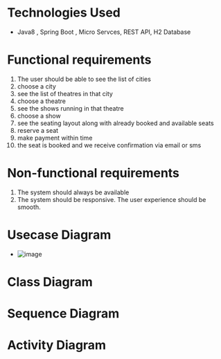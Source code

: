 # Technologies Used
* Java8 , Spring Boot , Micro Servces, REST API, H2 Database

# Functional requirements
1. The user should be able to see the list of cities
2. choose a city
3. see the list of theatres in that city
4. choose a theatre
5. see the shows running in that theatre 
6. choose a show 
7. see the seating layout along with already booked and available seats
8. reserve a seat 
9. make payment within time
10. the seat is booked and we receive confirmation via email or sms

# Non-functional requirements
1. The system should always be available
2. The system should be responsive. The user experience should be smooth.

# Usecase Diagram
* ![image](https://user-images.githubusercontent.com/7721150/179366396-425daeaf-3850-4072-b1ab-447c21f1f0a1.png)

# Class Diagram

# Sequence Diagram

# Activity Diagram

